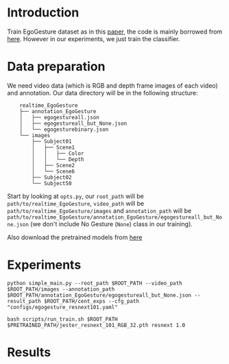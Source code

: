 # **Introduction**
Train EgoGesture dataset as in this [paper](arxiv.org/abs/1901.10323), the code is mainly borrowed from [here](https://github.com/ahmetgunduz/Real-time-GesRec). However in our experiments, we just train the classifier.
# **Data preparation**
We need video data (which is RGB and depth frame images of each video) and annotation. Our data directory will be in the following structure:
```shell
    realtime_EgoGesture
    ├── annotation_EgoGesture
    │   ├── egogestureall.json
    │   ├── egogestureall_but_None.json
    │   └── egogesturebinary.json
    └── images
        ├── Subject01
        │   ├── Scene1
        │   │   ├── Color
        │   │   └── Depth
        │   ├── Scene2
        │   └── Scene6
        ├── Subject02
        └── Subject50
```
Start by looking at `opts.py`, our `root_path` will be `path/to/realtime_EgoGesture`, `video_path` will be `path/to/realtime_EgoGesture/images` and `annotation_path` will be `path/to/realtime_EgoGesture/annotation_EgoGesture/egogestureall_but_None.json` (we don't include No Gesture (`None`) class in our training).

Also download the pretrained models from [here](https://drive.google.com/file/d/11MJWXmFnx9shbVtsaP1V8ak_kADg0r7D/view)
# **Experiments**
```shell
python simple_main.py --root_path $ROOT_PATH --video_path $ROOT_PATH/images --annotation_path $ROOT_PATH/annotation_EgoGesture/egogestureall_but_None.json --result_path $ROOT_PATH/cent_exps --cfg_path "configs/egogesture_resnext101.yaml"
```

```shell
bash scripts/run_train.sh $ROOT_PATH $PRETRAINED_PATH/jester_resnext_101_RGB_32.pth resnext 1.0
```
# **Results**